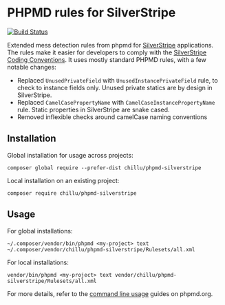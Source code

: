 # PHPMD rules for SilverStripe

[![Build Status](https://travis-ci.org/chillu/phpmd-silverstripe.svg)](https://travis-ci.org/chillu/phpmd-silverstripe)

Extended mess detection rules from phpmd for [SilverStripe](http://silverstripe.org) applications.
The rules make it easier for developers to comply with the
[SilverStripe Coding Conventions](http://docs.silverstripe.org/en/3.3/getting_started/coding_conventions/).
It uses mostly standard PHPMD rules, with a few notable changes:

 * Replaced `UnusedPrivateField` with `UnusedInstancePrivateField` rule, to check to instance fields only.
   Unused private statics are by design in SilverStripe.
 * Replaced `CamelCasePropertyName` with `CamelCaseInstancePropertyName` rule.
   Static properties in SilverStripe are snake cased.
 * Removed inflexible checks around camelCase naming conventions

## Installation

Global installation for usage across projects:

	composer global require --prefer-dist chillu/phpmd-silverstripe

Local installation on an existing project:

	composer require chillu/phpmd-silverstripe

## Usage

For global installations:

	~/.composer/vendor/bin/phpmd <my-project> text ~/.composer/vendor/chillu/phpmd-silverstripe/Rulesets/all.xml

For local installations:

	vendor/bin/phpmd <my-project> text vendor/chillu/phpmd-silverstripe/Rulesets/all.xml

For more details, refer to the [command line usage](http://phpmd.org/documentation/index.html) guides on phpmd.org.